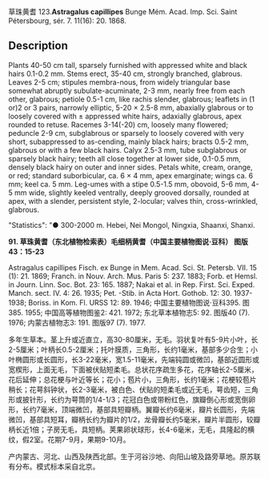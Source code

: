 草珠黄耆
123.**Astragalus capillipes** Bunge Mém. Acad. Imp. Sci. Saint Pétersbourg, sér. 7. 11(16): 20. 1868.

## Description
Plants 40-50 cm tall, sparsely furnished with appressed white and black hairs 0.1-0.2 mm. Stems erect, 35-40 cm, strongly branched, glabrous. Leaves 2-5 cm; stipules membra-nous, from widely triangular base somewhat abruptly subulate-acuminate, 2-3 mm, nearly free from each other, glabrous; petiole 0.5-1 cm, like rachis slender, glabrous; leaflets in (1 or)2 or 3 pairs, narrowly elliptic, 5-20 × 2.5-8 mm, abaxially glabrous or to loosely covered with ± appressed white hairs, adaxially glabrous, apex rounded to retuse. Racemes 3-14(-20) cm, loosely many flowered; peduncle 2-9 cm, subglabrous or sparsely to loosely covered with very short, subappressed to as-cending, mainly black hairs; bracts 0.5-2 mm, glabrous or with a few black hairs. Calyx 2.5-3 mm, tube subglabrous or sparsely black hairy; teeth all close together at lower side, 0.1-0.5 mm, densely black hairy on outer and inner sides. Petals white, cream, orange, or red; standard suborbicular, ca. 6 × 4 mm, apex emarginate; wings ca. 6 mm; keel ca. 5 mm. Leg-umes with a stipe 0.5-1.5 mm, obovoid, 5-6 mm, 4-5 mm wide, slightly keeled ventrally, deeply grooved dorsally, rounded at apex, with a slender, persistent style, 2-locular; valves thin, cross-wrinkled, glabrous.

  "Statistics": "● 300-2000 m. Hebei, Nei Mongol, Ningxia, Shaanxi, Shanxi.

**91. 草珠黄耆（东北植物检索表）毛细柄黄耆（中国主要植物图说·豆科） 图版43：15-23**

Astragalus capillipes Fisch. ex Bunge in Mem. Acad. Sci. St. Petersb. VII. 15 (1): 21. 1869; Franch. in Nouv. Arch. Mus. Paris 5: 237. 1883; Forb. et Hemsl. in Journ. Linn. Soc. Bot. 23: 165. 1887; Nakai et al. in Rep. First. Sci. Exped. Manch. sect. IV. 4: 26. 1935; Pet. -Stib. in Acta Hort. Gothob. 12: 30. 1937-1938; Boriss. in Kom. Fl. URSS 12: 89. 1946; 中国主要植物图说·豆科395. 图385. 1955; 中国高等植物图鉴2: 421. 1972; 东北草本植物志5: 92. 图版40 (7). 1976; 内蒙古植物志3: 191. 图版97 (7). 1977.

多年生草本。茎上升或近直立，高30-80厘米，无毛。羽状复叶有5-9片小叶，长2-5厘米；叶柄长0.5-2厘米；托叶膜质，三角形，长约1毫米，基部多少合生；小叶椭圆形或长圆形，长3-22毫米，宽1.5-11毫米，先端钝圆或微凹，基部近圆形或宽楔形，上面无毛，下面被伏贴短柔毛。总状花序疏生多花，花序轴长2-5厘米，花后延伸；总花梗与叶近等长；花小；苞片小，三角形，长约1毫米；花梗较苞片稍长；花萼斜钟状，长2-3毫米，被白色、伏贴的短柔毛或近无毛，萼齿短，三角形或披针形，长约为萼筒的1/4-1/3；花冠白色或带粉红色，旗瓣倒心形或宽倒卵形，长约7毫米，顶端微凹，基部具短瓣柄。翼瓣长约6毫米，瓣片长圆形，先端微凹，基部具短耳，瓣柄长约为瓣片的1/2，龙骨瓣长约5毫米，瓣片半圆形，较瓣柄长近1倍；子房无毛，具短柄。荚果卵状球形，长4-6毫米，无毛，具隆起的横纹，假2室。花期7-9月，果期9-10月。

产内蒙古、河北、山西及陕西北部。生于河谷沙地、向阳山坡及路旁草地。原苏联有分布。模式标本采自北京。
